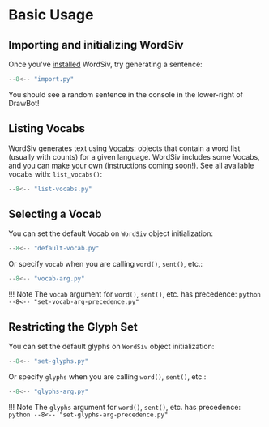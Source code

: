 # Basic Usage

## Importing and initializing WordSiv

Once you've [installed](../index.md#installation) WordSiv, try generating a
sentence:
```python
--8<-- "import.py"
```

You should see a random sentence in the console in the lower-right of DrawBot!

## Listing Vocabs

WordSiv generates text using [Vocabs](../../api-reference/#wordsiv.Vocab): objects that contain a word
list (usually with counts) for a given language. WordSiv includes some Vocabs, and you can
make your own (instructions coming soon!). See all available vocabs with:
`list_vocabs()`:

```python
--8<-- "list-vocabs.py"
```

## Selecting a Vocab

You can set the default Vocab on `WordSiv` object initialization:
```python
--8<-- "default-vocab.py"
```

Or specify `vocab` when you are calling `word()`, `sent()`, etc.:
```python
--8<-- "vocab-arg.py"
```

!!! Note
    The `vocab` argument for `word()`, `sent()`, etc. has precedence:
    ```python
    --8<-- "set-vocab-arg-precedence.py"
    ```

## Restricting the Glyph Set

You can set the default glyphs on `WordSiv` object initialization:
```python
--8<-- "set-glyphs.py"
```

Or specify `glyphs` when you are calling `word()`, `sent()`, etc.:
```python
--8<-- "glyphs-arg.py"
```

!!! Note
    The `glyphs` argument for `word()`, `sent()`, etc. has precedence:
    ```python
    --8<-- "set-glyphs-arg-precedence.py"
    ```
